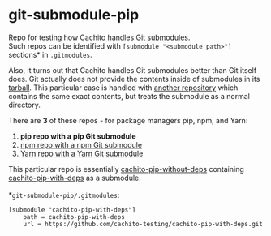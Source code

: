 # git-submodule-pip

Repo for testing how Cachito handles [Git submodules](https://git-scm.com/book/en/v2/Git-Tools-Submodules). <br/>
Such repos can be identified with `[submodule "<submodule path>"]` sections* in `.gitmodules`. <br/>

Also, it turns out that Cachito handles Git submodules better than Git itself does.
Git actually does not provide the contents inside of submodules in its [tarball](https://github.com/cachito-testing/git-submodule-pip/tarball/6ff2f48835a224c0b170c2c79f48d8507aed89d7).
This particular case is handled with [another repository](https://github.com/cachito-testing/git-submodule-pip-tarball) which contains the same exact contents, but treats the submodule as a normal directory. <br/>

There are **3** of these repos - for package managers pip, npm, and Yarn: <br/>
1. **pip repo with a pip Git submodule** <br/>
2. [npm repo with a npm Git submodule](https://github.com/cachito-testing/git-submodule-npm) <br/>
3. [Yarn repo with a Yarn Git submodule](https://github.com/cachito-testing/git-submodule-yarn) <br/>

This particular repo is essentially [cachito-pip-without-deps](https://github.com/cachito-testing/cachito-pip-without-deps) containing [cachito-pip-with-deps](https://github.com/cachito-testing/cachito-pip-with-deps) as a submodule. <br/>
<br/>*`git-submodule-pip/.gitmodules`:
```
[submodule "cachito-pip-with-deps"]
	path = cachito-pip-with-deps
	url = https://github.com/cachito-testing/cachito-pip-with-deps.git
```
